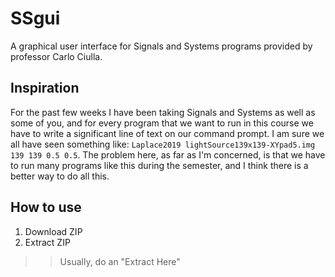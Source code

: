 # SSgui
A graphical user interface for Signals and Systems programs provided by professor Carlo Ciulla.

## Inspiration
For the past few weeks I have been taking Signals and Systems as well as some of you, and for every program
that we want to run in this course we have to write a significant line of text on our command prompt. 
I am sure we all have seen something like: `Laplace2019 lightSource139x139-XYpad5.img 139 139 0.5 0.5`.
The problem here, as far as I'm concerned, is that we have to run many programs like this during the semester, and I think
there is a better way to do all this.
## How to use
1. Download ZIP 
2. Extract ZIP 
>>Usually, do an "Extract Here"
